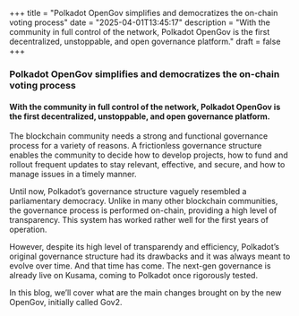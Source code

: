 +++
title = "Polkadot OpenGov simplifies and democratizes the on-chain voting process"
date = "2025-04-01T13:45:17"
description = "With the community in full control of the network, Polkadot OpenGov is the first decentralized, unstoppable, and open governance platform."
draft = false
+++

### Polkadot OpenGov simplifies and democratizes the on-chain voting process


#### With the community in full control of the network, Polkadot OpenGov is the first decentralized, unstoppable, and open governance platform.


The blockchain community needs a strong and functional governance process for a variety of reasons. A frictionless governance structure enables the community to decide how to develop projects, how to fund and rollout frequent updates to stay relevant, effective, and secure, and how to manage issues in a timely manner.


Until now, Polkadot’s governance structure vaguely resembled a parliamentary democracy. Unlike in many other blockchain communities, the governance process is performed on-chain, providing a high level of transparency. This system has worked rather well for the first years of operation.


However, despite its high level of transparendy and efficiency, Polkadot’s original governance structure had its drawbacks and it was always meant to evolve over time. And that time has come. The next-gen governance is already live on Kusama, coming to Polkadot once rigorously tested.


In this blog, we’ll cover what are the main changes brought on by the new OpenGov, initially called Gov2.
